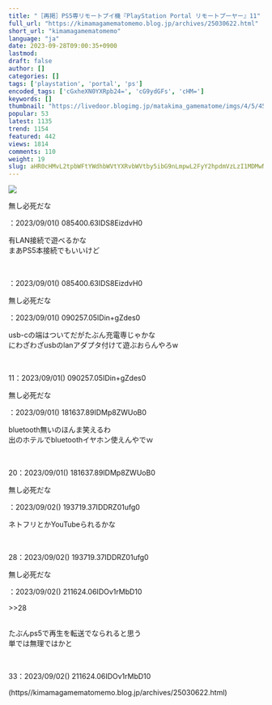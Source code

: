 ```yaml
---
title: "［再掲］PS5専リモートプイ機『PlayStation Portal リモートプーヤー』11"
full_url: "https://kimamagamematomemo.blog.jp/archives/25030622.html"
short_url: "kimamagamematomemo"
language: "ja"
date: 2023-09-28T09:00:35+0900
lastmod: 
draft: false
author: []
categories: []
tags: ['playstation', 'portal', 'ps']
encoded_tags: ['cGxheXN0YXRpb24=', 'cG9ydGFs', 'cHM=']
keywords: []
thumbnail: "https://livedoor.blogimg.jp/matakima_gamematome/imgs/4/5/45b69cff.jpg"
popular: 53
latest: 1135
trend: 1154
featured: 442
views: 1814
comments: 110
weight: 19
slug: aHR0cHMvL2tpbWFtYWdhbWVtYXRvbWVtby5ibG9nLmpwL2FyY2hpdmVzLzI1MDMwNjIyLmh0bWw=
---
```


![](https://livedoor.blogimg.jp/matakima_gamematome/imgs/4/5/45b69cff.jpg)

<div><p id='resuname9' class='ui-sortable-handle'>無し必死だな </p>：2023/09/01() 085400.63IDS8EizdvH0<p id='surebody9' class='surebody_S8EizdvH0' name='surebodymain'>有LAN接続で遊べるかな <br> まあPS5本接続でもいいけど</p><br><p>：2023/09/01() 085400.63IDS8EizdvH0</p><p id='resuname11' class='ui-sortable-handle'>無し必死だな </p>：2023/09/01() 090257.05IDin+gZdes0<p id='surebody11' class='surebody_ingZdes0' name='surebodymain'>usb-cの端はついてだがたぶん充電専じゃかな <br> にわざわざusbのlanアダプタ付けて遊ぶおらんやろw</p><br><p>11：2023/09/01() 090257.05IDin+gZdes0</p><p id='resuname20' class='ui-sortable-handle'>無し必死だな </p>：2023/09/01() 181637.89IDMp8ZWUoB0<p id='surebody20' class='surebody_Mp8ZWUoB0' name='surebodymain'>bluetooth無いのほんま笑えるわ <br> 出のホテルでbluetoothイヤホン使えんやでｗ</p><br><p>20：2023/09/01() 181637.89IDMp8ZWUoB0</p><p id='resuname28' class='ui-sortable-handle'>無し必死だな </p>：2023/09/02() 193719.37IDDRZ01ufg0<p id='surebody28' class='surebody_DRZ01ufg0' name='surebodymain'>ネトフリとかYouTubeられるかな</p><br><p>28：2023/09/02() 193719.37IDDRZ01ufg0</p><p id='resuname33' class='ui-sortable-handle'>無し必死だな </p>：2023/09/02() 211624.06IDOv1rMbD10<p id='surebody33' class='surebody_Ov1rMbD10' name='surebodymain'><p class='ui-sortable-handle'>>>28</p> <br> たぶんps5で再生を転送でなられると思う <br> 単では無理ではかと</p><br><p>33：2023/09/02() 211624.06IDOv1rMbD10</p><p id='preview_dispAffi'></p></div>

(https//kimamagamematomemo.blog.jp/archives/25030622.html)
